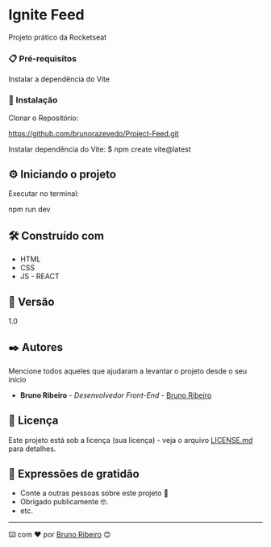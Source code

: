 # Ignite Feed

Projeto prático da Rocketseat

### 📋 Pré-requisitos

Instalar a dependência do Vite

### 🔧 Instalação

Clonar o Repositório:

https://github.com/brunorazevedo/Project-Feed.git

Instalar dependência do Vite:
$ npm create vite@latest

## ⚙️ Iniciando o projeto

Executar no terminal:

npm run dev

## 🛠️ Construído com

 - HTML
 - CSS
 - JS - REACT

## 📌 Versão

1.0

## ✒️ Autores

Mencione todos aqueles que ajudaram a levantar o projeto desde o seu início

* **Bruno Ribeiro** - *Desenvolvedor Front-End* - [Bruno Ribeiro](https://github.com/brunorazevedo)


## 📄 Licença

Este projeto está sob a licença (sua licença) - veja o arquivo [LICENSE.md](https://github.com/usuario/projeto/licenca) para detalhes.

## 🎁 Expressões de gratidão

* Conte a outras pessoas sobre este projeto 📢
* Obrigado publicamente 🤓.
* etc.


---
⌨️ com ❤️ por [Bruno Ribeiro](https://github.com/brunorazevedo) 😊
